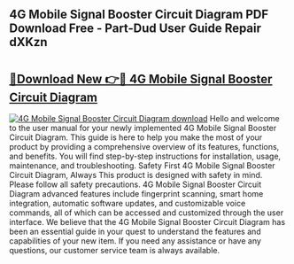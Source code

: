 ## 4G Mobile Signal Booster Circuit Diagram PDF Download Free - Part-Dud User Guide Repair dXKzn

# <h2><a href="http://dfheq70.blite.top/?on=4G+Mobile+Signal+Booster+Circuit+Diagram">🔗Download New 👉🔴 4G Mobile Signal Booster Circuit Diagram</a></h2>

[![4G Mobile Signal Booster Circuit Diagram download](https://i.imgur.com/lujVjoI.png)](http://dfheq70.blite.top/?on=4G+Mobile+Signal+Booster+Circuit+Diagram)
Hello and welcome to the user manual for your newly implemented 4G Mobile Signal Booster Circuit Diagram. This guide is here to help you make the most of your product by providing a comprehensive overview of its features, functions, and benefits. You will find step-by-step instructions for installation, usage, maintenance, and troubleshooting. Safety First 4G Mobile Signal Booster Circuit Diagram, Always This product is designed with safety in mind. Please follow all safety precautions. 4G Mobile Signal Booster Circuit Diagram advanced features include fingerprint scanning, smart home integration, automatic software updates, and customizable voice commands, all of which can be accessed and customized through the user interface. We believe that the 4G Mobile Signal Booster Circuit Diagram has been an essential guide in your quest to understand the features and capabilities of your new item. If you need any assistance or have any questions, our customer service team is always available.
